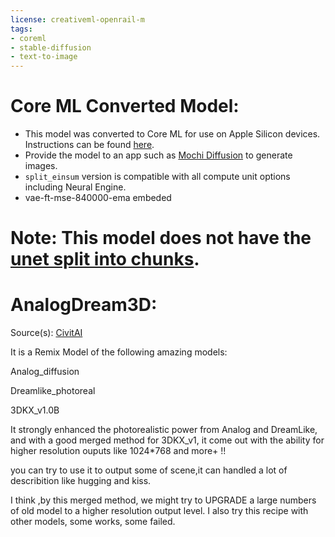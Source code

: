 ```yaml
---
license: creativeml-openrail-m
tags:
- coreml
- stable-diffusion
- text-to-image
---
```

# Core ML Converted Model:

  - This model was converted to Core ML for use on Apple Silicon devices. Instructions can be found [here](https://github.com/godly-devotion/MochiDiffusion/wiki/How-to-convert-ckpt-files-to-Core-ML).<br>
  - Provide the model to an app such as [Mochi Diffusion](https://github.com/godly-devotion/MochiDiffusion) to generate images.<br>
  - `split_einsum` version is compatible with all compute unit options including Neural Engine.<br>
  - vae-ft-mse-840000-ema embeded

# Note: This model does not have the [unet split into chunks](https://github.com/apple/ml-stable-diffusion#-converting-models-to-core-ml).

# AnalogDream3D:
Source(s): [CivitAI](https://civitai.com/models/3086/analogdream3d)

It is a Remix Model of the following amazing models:

Analog_diffusion

Dreamlike_photoreal

3DKX_v1.0B

It strongly enhanced the photorealistic power from Analog and DreamLike, and with a good merged method for 3DKX_v1, it come out with the ability for higher resolution ouputs like 1024*768 and more+ !!

you can try to use it to output some of scene,it can handled a lot of describition like hugging and kiss.

I think ,by this merged method, we might try to UPGRADE a large numbers of old model to a higher resolution output level. I also try this recipe with other models, some works, some failed.